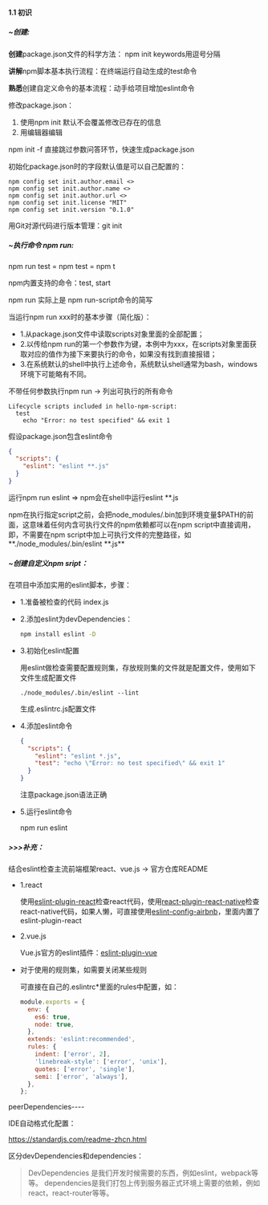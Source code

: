 #### 1.1 初识

##### ~创建:

**创建**package.json文件的科学方法： npm init              keywords用逗号分隔

**讲解**npm脚本基本执行流程：在终端运行自动生成的test命令

**熟悉**创建自定义命令的基本流程：动手给项目增加eslint命令

修改package.json：

1. 使用npm init    默认不会覆盖修改已存在的信息
2. 用编辑器编辑

npm init -f  直接跳过参数问答环节，快速生成package.json



初始化package.json时的字段默认值是可以自己配置的：

```shell
npm config set init.author.email <>
npm config set init.author.name <>
npm config set init.author.url <>
npm config set init.license "MIT"
npm config set init.version "0.1.0"
```



用Git对源代码进行版本管理：git init



##### ~执行命令 npm run:

npm run test = npm test = npm t

npm内置支持的命令：test, start

npm run 实际上是 npm run-script命令的简写

当运行npm run xxx时的基本步骤（简化版）：

* 1.从package.json文件中读取scripts对象里面的全部配置；
* 2.以传给npm run的第一个参数作为键，本例中为xxx，在scripts对象里面获取对应的值作为接下来要执行的命令，如果没有找到直接报错；
* 3.在系统默认的shell中执行上述命令，系统默认shell通常为bash，windows环境下可能略有不同。

不带任何参数执行npm run -> 列出可执行的所有命令

```shell
Lifecycle scripts included in hello-npm-script:
  test
    echo "Error: no test specified" && exit 1
```

假设package.json包含eslint命令

```json
{
  "scripts": {
    "eslint": "eslint **.js"
  }
}
```

运行npm run eslint  => npm会在shell中运行eslint **.js

npm在执行指定script之前，会把node_modules/.bin加到环境变量$PATH的前面，这意味着任何内含可执行文件的npm依赖都可以在npm script中直接调用，即，不需要在npm script中加上可执行文件的完整路径，如**./node_modules/.bin/eslint \**.js**



##### ~创建自定义npm sript：

在项目中添加实用的eslint脚本，步骤：

* 1.准备被检查的代码 index.js

* 2.添加eslint为devDependencies：

  ```bash
  npm install eslint -D
  ```

* 3.初始化eslint配置

  用eslint做检查需要配置规则集，存放规则集的文件就是配置文件，使用如下文件生成配置文件

  ```shell
  ./node_modules/.bin/eslint --lint
  ```

  生成.eslintrc.js配置文件

* 4.添加eslint命令

  ```json
  {
    "scripts": {
      "eslint": "eslint *.js",
      "test": "echo \"Error: no test specified\" && exit 1"
    }
  }
  ```

  注意package.json语法正确

* 5.运行eslint命令

  npm run eslint



##### >>>补充：

结合eslint检查主流前端框架react、vue.js   -> 官方仓库README

* 1.react

  使用[eslint-plugin-react](https://github.com/yannickcr/eslint-plugin-react)检查react代码，使用[react-plugin-react-native](https://github.com/Intellicode/eslint-plugin-react-native)检查react-native代码，如果人懒，可直接使用[eslint-config-airbnb](https://www.npmjs.com/package/eslint-config-airbnb)，里面内置了eslint-plugin-react

* 2.vue.js

  Vue.js官方的eslint插件：[eslint-plugin-vue](https://github.com/vuejs/eslint-plugin-vue)

* 对于使用的规则集，如需要关闭某些规则

  可直接在自己的.eslintrc*里面的rules中配置，如：

  ```javascript
  module.exports = {
    env: {
      es6: true,
      node: true,
    },
    extends: 'eslint:recommended',
    rules: {
      indent: ['error', 2],
      'linebreak-style': ['error', 'unix'],
      quotes: ['error', 'single'],
      semi: ['error', 'always'],
    },
  };
  ```



peerDependencies----

IDE自动格式化配置：

https://standardjs.com/readme-zhcn.html

区分devDependencies和dependencies：

> DevDependencies 是我们开发时候需要的东西，例如eslint，webpack等等。 dependencies是我们打包上传到服务器正式环境上需要的依赖，例如 react，react-router等等。





